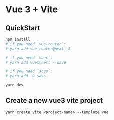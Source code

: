 # Vue 3 + Vite

## QuickStart

```sh
npm install
# if you need `vue-router`:
# yarn add vue-router@next -S

# if you need `vuex`:
# yarn add vuex@next --save

# if you need `scss`:
# yarn add -D sass

yarn dev
```


## Create a new vue3 vite project

```
yarn create vite <project-name> --template vue
```
